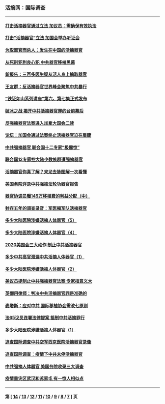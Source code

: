 ### 活摘网：国际调查
---
#### [打击活摘器官通过立法 加议员：需确保有效执法](../../pages/nf5947/n13886356.md?02120430) 
#### [打击“活摘器官”立法 加国会举办听证会](../../pages/nf5947/n13869362.md?02120430) 
#### [为取器官而杀人：发生在中国的活摘器官](../../pages/nf5947/n13794731.md?02120430) 
#### [从死刑犯到良心犯 中共器官移植黑幕](../../pages/nf5947/n13764669.md?02120430) 
#### [新报告：三百多医生疑从活人身上摘取器官](../../pages/nf5947/n13703044.md?02120430) 
#### [王友群：反活摘器官世界峰会聚焦中共暴行](../../pages/nf5947/n13250738.md?02120430) 
#### [“铁证如山系列讲座”第六、第七集正式发布](../../pages/nf5947/n13106287.md?02120430) 
#### [破冰之战 揭开中共活摘器官罪的台前幕后](../../pages/nf5947/n13082457.md?02120430) 
#### [反强摘器官法案进入加拿大国会二读](../../pages/nf5947/n13033450.md?02120430) 
#### [论坛：加国会通过法案终止活摘器官迫在眉睫](../../pages/nf5947/n13029839.md?02120430) 
#### [中共强摘器官 联合国十二专家“极震惊”](../../pages/nf5947/n13024313.md?02120430) 
#### [联合国12专家控大陆少数族群遭强摘器官](../../pages/nf5947/n13023877.md?02120430) 
#### [活摘器官你真了解？来龙去脉图解一次看懂](../../pages/nf5947/n13013820.md?02120430) 
#### [美国务院详录中共强摘法轮功器官报告](../../pages/nf5947/n12944519.md?02120430) 
#### [器官协调员曝145万移植费的利益分配（中）](../../pages/nf5947/n12894547.md?02120430) 
#### [封存五年的调查录音：军医揭军队活摘器官](../../pages/nf5947/n12798692.md?02120430) 
#### [多少大陆医院涉嫌活摘人体器官（5）](../../pages/nf5947/n12768383.md?02120430) 
#### [多少大陆医院涉嫌活摘人体器官（4）](../../pages/nf5947/n12664434.md?02120430) 
#### [2020美国会三大动作 制止中共活摘器官](../../pages/nf5947/n12682004.md?02120430) 
#### [多少中共高官泄漏中共活摘人体器官（1）](../../pages/nf5947/n12671234.md?02120430) 
#### [多少大陆医院涉嫌活摘人体器官（2）](../../pages/nf5947/n12655589.md?02120430) 
#### [美议员提制止中共强摘器官法案 专家指意义大](../../pages/nf5947/n12630561.md?02120430) 
#### [英御用律师：判决中共活摘器官罪是准确的](../../pages/nf5947/n12580740.md?02120430) 
#### [麦塔斯：应对中共 国际移植协会需改七原则](../../pages/nf5947/n12514711.md?02120430) 
#### [法65议员连署法律提案 抵制中共活摘罪行](../../pages/nf5947/n12437047.md?02120430) 
#### [多少大陆医院涉嫌活摘人体器官（1）](../../pages/nf5947/n12414284.md?02120430) 
#### [追查国际调查中共空军西京医院活摘器官录像](../../pages/nf5947/n12348837.md?02120430) 
#### [追查国际调查：疫情下中共未停活摘器官](../../pages/nf5947/n12273415.md?02120430) 
#### [中共强摘人体器官 美国务院收录三大调查](../../pages/nf5947/n12181488.md?02120430) 
#### [疫情重灾区武汉和苏家屯 有一惊人相似点](../../pages/nf5947/n12150824.md?02120430) 

---
#### 第 [ [14](./14.md?02120430) / [13](./13.md?02120430) / [12](./12.md?02120430) / [11](./11.md?02120430) / [10](./10.md?02120430) / [9](./9.md?02120430) / [8](./8.md?02120430) / [7](./7.md?02120430) ] 页
